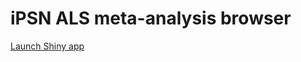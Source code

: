 # iPSN ALS meta-analysis browser

[Launch Shiny app](https://oliverziff.shinyapps.io/ipsn_als_meta_browser/)
